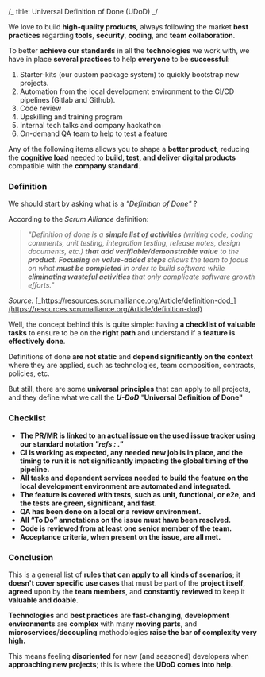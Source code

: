 /_
title: Universal Definition of Done (UDoD)
_/

We love to build **high-quality products**, always following the market **best practices** regarding **tools**, **security**, **coding**, and **team collaboration**.

To better **achieve our standards** in all the **technologies** we work with, we have in place **several practices** to help **everyone** to be **successful**:

1.  Starter-kits (our custom package system) to quickly bootstrap new projects.
2.  Automation from the local development environment to the CI/CD pipelines (Gitlab and Github).
3.  Code review
4.  Upskilling and training program
5.  Internal tech talks and company hackathon
6.  On-demand QA team to help to test a feature

Any of the following items allows you to shape a **better product**, reducing the **cognitive load** needed to **build, test, and deliver** **digital products** compatible with the **company standard**.

### Definition

We should start by asking what is a _"Definition of Done"_ ?

According to the _Scrum Alliance_ definition:

> _"Definition of done is a_ **_simple list of activities_** _(writing code, coding comments, unit testing, integration testing, release notes, design documents, etc.)_ **_that add verifiable/demonstrable value_** _to the_ **_product_**_._ **_Focusing_** _on_ **_value-added steps_** _allows the team to focus on what_ **_must be completed_** _in order to build software while_ **_eliminating wasteful activities_** _that only complicate software growth efforts."_

_Source:_ [_https://resources.scrumalliance.org/Article/definition-dod_](https://resources.scrumalliance.org/Article/definition-dod)

Well, the concept behind this is quite simple: having **a checklist of valuable tasks** to ensure to be on the **right path** and understand if a **feature is effectively done**.

Definitions of done **are not static** and **depend significantly on the context** where they are applied, such as technologies, team composition, contracts, policies, etc.

But still, there are some **universal principles** that can apply to all projects, and they define what we call the **_U-DoD_** "**Universal Definition of Done"**

### Checklist

- **The PR/MR is linked to an actual issue on the used issue tracker using our standard notation _"refs <url>: <description>."_**
- **CI is working as expected, any needed new job is in place, and the timing to run it is not significantly impacting the global timing of the pipeline.**
- **All tasks and dependent services needed to build the feature on the local development environment are automated and integrated.**
- **The feature is covered with tests, such as unit, functional, or e2e, and the tests are green, significant, and fast.**
- **QA has been done on a local or a review environment.**
- **All “To Do” annotations on the issue must have been resolved.**
- **Code is reviewed from at least one senior member of the team.**
- **Acceptance criteria, when present on the issue, are all met.**

### Conclusion

This is a general list of **rules that can apply to all kinds of scenarios**; it **doesn't cover specific use cases** that must be part of the **project itself**, **agreed** upon by the **team members**, and **constantly reviewed** to keep it **valuable and doable**.

**Technologies** and **best practices** are **fast-changing**, **development environments** are **complex** with many **moving parts**, and **microservices**/**decoupling** methodologies **raise the bar of complexity very high.**

This means feeling **disoriented** for new (and seasoned) developers when **approaching new projects**; this is where the **UDoD comes into help.**

